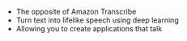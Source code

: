 - The opposite of Amazon Transcribe
- Turn text into lifelike speech using deep learning
- Allowing you to create applications that talk